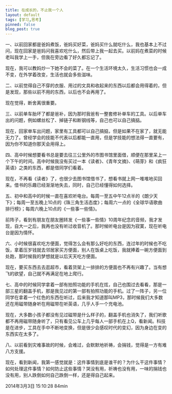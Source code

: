 ```yaml
---
title: 在成长的，不止我一个人
layout: default
tags: [学习,思考]
pinned: false
blog_post: true
---
```


一、以前回家都是爸妈煮饭，爸妈买好菜，爸妈买什么就吃什么，我也基本上不过问，现在回家是爸妈问我喜欢吃什么，然后带上我一起去买。以前妈在煮菜的时候老叫我学上一手，但我在旁边看了好久都忘记了。

现在，我可以教妈炒一下她不会的菜了。在一个生活环境太久，生活习惯也会一成不变，在外学着改变，生活也就会多些滋味。

二、以前觉得自己不穿的衣服、用过的文具和收起来的东西以后都会用得着的，但是发现，那些以前不用的东西，以后也不会再用了。

现在觉得，断舍离很重要。

三、以前单车胎坏了都是爸补，因为那时我爸有一整套修补单车的工具。以后单车出的问题，例如螺丝松了、掉链子和断钢线等，自己也可以自己搞掂。

现在，回家单车出问题，家里有工具都可以自己搞掂，但是如果不在家了，就无能无力了。曾经学会的技能不代表以后都能一直用，但是学技能的想法得一直要有，因为你不知道你那天会用得上。
 
四、高中时候想要看书总是要去往三公里外的市图书馆里面借，顺便在那里呆上一个下午的时间。高中时候我没有买过一本《读者》、《青年文摘》、《萌芽》和《疯狂英语》之类的东西，都是借同学们看着。

现在，不再看《读者》了，也很少去图书馆借书了，想看书就上网一堆堆地买回来。借书的乐趣已经渐渐地失去，同时，自己已经懂得如何选择。


五、初中和高中的时候一直在喜欢听电台。每周一至五中午12点半的《朗少天下》；每周一至五晚上10点的《珠三角生活态度》；每周六一点的《全球华语歌曲排行榜》；每周六晚上10点的《一些事一些情》。

前阵子，看到有朋友在朋友圈转发《一些事一些情》10周年纪念的音频，我才发现，自大一之后，我再也没有听过收音机了。那时候听电台是因为寂寞，现在听电台是因为情怀。

六、小时候很喜欢吃方便面，觉得怎么会有那么好吃的东西，连过年的时候也不吃饭，拿着压岁钱就去邻居家买方便面，别人在饭桌上吃饭，我就捧着一碗方便面到处跑，那时候我的梦想就是以后天天吃方便面。

现在，要买东西去去逛超市，看着货架上一排排的方便面也不再有兴趣了。当有想飞的欲望，自己就不再满足在地上爬行。

七、高中的时候同学拿着一部有拍照功能的手机在炫，自己也围过去看看，那是一部三星的翻盖手机，那是我见过的第一部有拍照功能的手机。过了一阵子，另一位同学在拿着一个红色的东西在听过，后来我才知道那叫MP3，那时候我们大多数还在用磁带随身听在用磁带在听英语，几乎人手一个充电池。

现在，大多数小孩子都没有见过磁带是什么样子的，翻盖手机也消失了，我们听歌都不再用磁带随身听了，只有看见公车上几乎每人一部手机在上Q，看新闻。科技是在进步，工具在手中不断地变换，但是很少会感叹时代的变幻，因为身边在变的东西实在太多了。

八、以前看到灾难事故的时候，会难过，会默默地祈祷，会捐钱，觉得是一方有难八方支援。

现在，看到新闻，我第一感觉就是：这件事情到底是谁干的？为什么干这件事情？如何处理这件事情？如何防止这些事情？哭没有用，祈祷也没有用，一味的捐钱也没有用，别人跌倒如何自己跌倒一样，还是得自己起来。

2014年3月3日 15:10:28 84min

